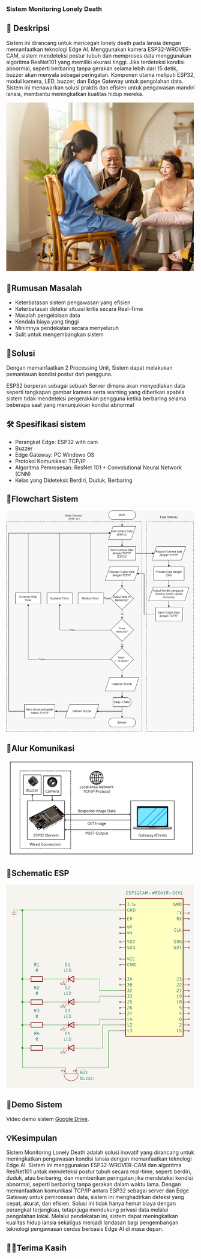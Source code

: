 ### Sistem Monitoring Lonely Death

## 📌  **Deskripsi**
Sistem ini dirancang untuk mencegah lonely death pada lansia dengan memanfaatkan teknologi Edge AI. Menggunakan kamera ESP32-WROVER-CAM, sistem mendeteksi postur tubuh dan memproses data menggunakan algoritma ResNet101 yang memiliki akurasi tinggi. Jika terdeteksi kondisi abnormal, seperti berbaring tanpa gerakan selama lebih dari 15 detik, buzzer akan menyala sebagai peringatan. Komponen utama meliputi ESP32, modul kamera, LED, buzzer, dan Edge Gateway untuk pengolahan data. Sistem ini menawarkan solusi praktis dan efisien untuk pengawasan mandiri lansia, membantu meningkatkan kualitas hidup mereka.

<img src="assets/15-cara-merawat-lansia-dengan-benar-di-rumah.jpg" alt="lansia" width="500">

## 📝**Rumusan Masalah**
- Keterbatasan sistem pengawasan yang efisien
- Keterbatasan deteksi situasi kritis secara Real-Time
- Masalah pengelolaan data
- Kendala biaya yang tinggi
- Minimnya pendekatan secara menyeluruh
- Sulit untuk mengembangkan sistem

## 🤝**Solusi**
Dengan memanfaatkan 2 Processing Unit, Sistem dapat melakukan pemantauan kondisi postur dari pengguna.

ESP32 berperan sebagai sebuah Server dimana akan menyediakan data seperti tangkapan gambar kamera serta warning yang diberikan apabila sistem tidak mendeteksi pergerakkan pengguna ketika berbaring selama beberapa saat yang menunjukkan kondisi abnormal

## 🛠 **Spesifikasi sistem**
- Perangkat Edge: ESP32 with cam
- Buzzer
- Edge Gateway: PC Windows OS
- Protokol Komunikasi: TCP/IP
- Algoritma Pemrosesan: ResNet 101 + Convolutional Neural Network (CNN)
- Kelas yang Dideteksi: Berdiri, Duduk, Berbaring

## 📝**Flowchart Sistem**
<img src="assets/Flowchart sistem.jpg" alt="Flowchart" width="500">

## 📝**Alur Komunikasi**
<img src="assets/alur komunikasi.png" alt="Alur Komunikasi" width="500">

## 📝**Schematic ESP**
<img src="assets/Schematic ESP" alt="schematic esp" width="500">
  
## 🎥**Demo Sistem**
Video demo sistem [Google Drive](https://drive.google.com/file/d/1GDtVoEBxEhWDBnP2TLctg90ebRj87ZnJ/view?usp=drive_link).

## 💡**Kesimpulan**
Sistem Monitoring Lonely Death adalah solusi inovatif yang dirancang untuk meningkatkan pengawasan kondisi lansia dengan memanfaatkan teknologi Edge AI. Sistem ini menggunakan ESP32-WROVER-CAM dan algoritma ResNet101 untuk mendeteksi postur tubuh secara real-time, seperti berdiri, duduk, atau berbaring, dan memberikan peringatan jika mendeteksi kondisi abnormal, seperti berbaring tanpa gerakan dalam waktu lama. Dengan memanfaatkan komunikasi TCP/IP antara ESP32 sebagai server dan Edge Gateway untuk pemrosesan data, sistem ini menghadirkan deteksi yang cepat, akurat, dan efisien. Solusi ini tidak hanya hemat biaya dengan perangkat terjangkau, tetapi juga mendukung privasi data melalui pengolahan lokal. Melalui pendekatan ini, sistem dapat meningkatkan kualitas hidup lansia sekaligus menjadi landasan bagi pengembangan teknologi pengawasan cerdas berbasis Edge AI di masa depan.


## 🙏🏻**Terima Kasih**
